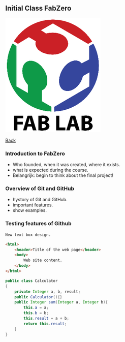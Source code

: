 ## Initial Class FabZero

![FabLab](imgs/Fab_Lab_logo.png)


[Back](./..)

### Introduction to FabZero

- Who founded, when it was created, where it exists.
- what is expected during the course.
- Belangrijk: begin to think about the final project!

### Overview of Git and GitHub

- hystory of Git and GitHub.
- important features.
- show examples.

### Testing features of Github

```
New text box design.
```

```html
<html>
	<header>Title of the web page</header>
	<body>
		Web site content.
	</body>
</html>
```


```java
public class Calculator 
{
	private Integer a, b, result;
	public Calculator(){}
	public Integer sum(Integer a, Integer b){
		this.a = a;
		this.b = b;
		this.result = a + b;
		return this.result;
	}
}
```